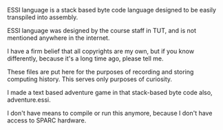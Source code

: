 ESSI language is a stack based byte code language designed to be easily transpiled into assembly.

ESSI language was designed by the course staff in TUT, and is not mentioned anywhere in the internet.

I have a firm belief that all copyrights are my own, but if you know differently, because it's a long time ago, please tell me.

These files are put here for the purposes of recording and storing computing history. This serves only purposes of curiosity.

I made a text based adventure game in that stack-based byte code also, adventure.essi.

I don't have means to compile or run this anymore, because I don't have access to SPARC hardware.
